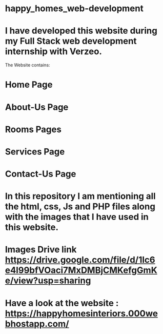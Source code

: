 # happy_homes_web-development

# I have developed this website during my Full Stack web development internship with Verzeo.

The Website contains:
# Home Page
# About-Us Page
# Rooms Pages
# Services Page 
# Contact-Us Page

# In this repository I am mentioning all the html, css, Js and PHP files along with the images that I have used in this website.

# Images Drive link https://drive.google.com/file/d/1Ic6e4l99bfVOaci7MxDMBjCMKefgGmKe/view?usp=sharing 

# Have a look at the website : https://happyhomesinteriors.000webhostapp.com/
